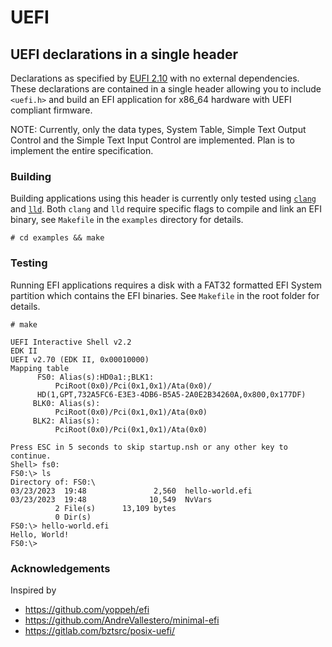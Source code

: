 # UEFI

## UEFI declarations in a single header

Declarations as specified by [EUFI 2.10](https://uefi.org/specs/UEFI/2.10/) with no external dependencies. These declarations are contained in a single header allowing you to include `<uefi.h>` and build an EFI application for x86_64 hardware with UEFI compliant firmware.

NOTE: Currently, only the data types, System Table, Simple Text Output Control and the Simple Text Input Control are implemented. Plan is to implement the entire specification.

### Building

Building applications using this header is currently only tested using [`clang`](https://clang.llvm.org) and [`lld`](https://lld.llvm.org). Both `clang` and `lld` require specific flags to compile and link an EFI binary, see `Makefile` in the `examples` directory for details.

```
# cd examples && make
```

### Testing

Running EFI applications requires a disk with a FAT32 formatted EFI System partition which contains the EFI binaries. See `Makefile` in the root folder for details.

```
# make

UEFI Interactive Shell v2.2
EDK II
UEFI v2.70 (EDK II, 0x00010000)
Mapping table
      FS0: Alias(s):HD0a1:;BLK1:
          PciRoot(0x0)/Pci(0x1,0x1)/Ata(0x0)/
	  HD(1,GPT,732A5FC6-E3E3-4DB6-B5A5-2A0E2B34260A,0x800,0x177DF)
     BLK0: Alias(s):
          PciRoot(0x0)/Pci(0x1,0x1)/Ata(0x0)
     BLK2: Alias(s):
          PciRoot(0x0)/Pci(0x1,0x1)/Ata(0x0)

Press ESC in 5 seconds to skip startup.nsh or any other key to continue.
Shell> fs0:
FS0:\> ls
Directory of: FS0:\
03/23/2023  19:48               2,560  hello-world.efi
03/23/2023  19:48              10,549  NvVars
          2 File(s)      13,109 bytes
          0 Dir(s)
FS0:\> hello-world.efi
Hello, World!
FS0:\>
```

### Acknowledgements

Inspired by

* https://github.com/yoppeh/efi
* https://github.com/AndreVallestero/minimal-efi
* https://gitlab.com/bztsrc/posix-uefi/
